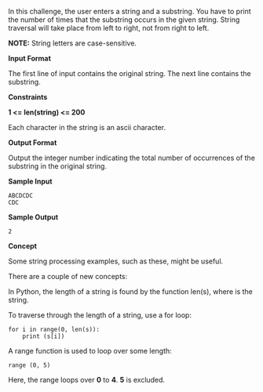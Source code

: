In this challenge, the user enters a string and a substring. You have to print the number of times that the substring occurs in the given string. String traversal will take place from left to right, not from right to left.

**NOTE:** String letters are case-sensitive.

**Input Format**

The first line of input contains the original string. The next line contains the substring.

**Constraints**

**1 <= len(string) <= 200**

Each character in the string is an ascii character.

**Output Format**

Output the integer number indicating the total number of occurrences of the substring in the original string.

**Sample Input**

```
ABCDCDC
CDC
```

**Sample Output**

```
2
```

**Concept**

Some string processing examples, such as these, might be useful.

There are a couple of new concepts: 

In Python, the length of a string is found by the function len(s), where  is the string. 

To traverse through the length of a string, use a for loop:

```
for i in range(0, len(s)):
    print (s[i])
```

A range function is used to loop over some length:

```
range (0, 5)
```


Here, the range loops over **0** to **4**. **5** is excluded.

